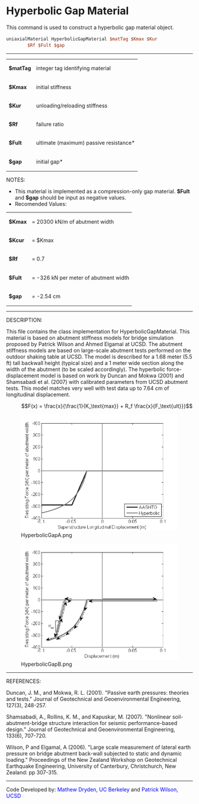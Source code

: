 # Hyperbolic Gap Material

<p>This command is used to construct a hyperbolic gap material
object.</p>

```tcl
uniaxialMaterial HyperbolicGapMaterial $matTag $Kmax $Kur
        $Rf $Fult $gap
```
<hr />
<table>
<tbody>
<tr class="odd">
<td><p><strong>$matTag</strong></p></td>
<td><p>integer tag identifying material</p></td>
</tr>
<tr class="even">
<td><p><strong>$Kmax</strong></p></td>
<td><p>initial stiffness</p></td>
</tr>
<tr class="odd">
<td><p><strong>$Kur</strong></p></td>
<td><p>unloading/reloading stiffness</p></td>
</tr>
<tr class="even">
<td><p><strong>$Rf</strong></p></td>
<td><p>failure ratio</p></td>
</tr>
<tr class="odd">
<td><p><strong>$Fult</strong></p></td>
<td><p>ultimate (maximum) passive resistance*</p></td>
</tr>
<tr class="even">
<td><p><strong>$gap</strong></p></td>
<td><p>initial gap*</p></td>
</tr>
</tbody>
</table>
<p>NOTES:</p>
<ul>
<li>This material is implemented as a compression-only gap material.
<strong>$Fult</strong> and <strong>$gap</strong> should be input as
negative values.</li>
<li>Recomended Values:</li>
</ul>
<table>
<tbody>
<tr class="odd">
<td><p><strong>$Kmax</strong></p></td>
<td><p>= 20300 kN/m of abutment width</p></td>
</tr>
<tr class="even">
<td><p><strong>$Kcur</strong></p></td>
<td><p>= $Kmax</p></td>
</tr>
<tr class="odd">
<td><p><strong>$Rf</strong></p></td>
<td><p>= 0.7</p></td>
</tr>
<tr class="even">
<td><p><strong>$Fult</strong></p></td>
<td><p>= -326 kN per meter of abutment width</p></td>
</tr>
<tr class="odd">
<td><p><strong>$gap</strong></p></td>
<td><p>= -2.54 cm</p></td>
</tr>
</tbody>
</table>
<hr />
<p>DESCRIPTION:</p>
<p>This file contains the class implementation for
HyperbolicGapMaterial. This material is based on abutment stiffness
models for bridge simulation proposed by Patrick Wilson and Ahmed
Elgamal at UCSD. The abutment stiffness models are based on large-scale
abutment tests performed on the outdoor shaking table at UCSD. The model
is described for a 1.68 meter (5.5 ft) tall backwall height (typical
size) and a 1 meter wide section along the width of the abutment (to be
scaled accordingly). The hyperbolic force-displacement model is based on
work by Duncan and Mokwa (2001) and Shamsabadi et al. (2007) with
calibrated parameters from UCSD abutment tests. This model matches very
well with test data up to 7.64 cm of longitudinal displacement.</p>
<dl>
<dt></dt>
<dd>

$$F(x) = \frac{x}{\frac{1}{K_\text{max}} + R_f
\frac{x}{F_\text{ult}}}$$

</dd>
</dl>
<figure>
<img src="HyperbolicGapA.png" title="HyperbolicGapA.png"
alt="HyperbolicGapA.png" />
<figcaption aria-hidden="true">HyperbolicGapA.png</figcaption>
</figure>
<figure>
<img src="HyperbolicGapB.png" title="HyperbolicGapB.png"
alt="HyperbolicGapB.png" />
<figcaption aria-hidden="true">HyperbolicGapB.png</figcaption>
</figure>
<hr />
<p>REFERENCES:</p>
<p>Duncan, J. M., and Mokwa, R. L. (2001). "Passive earth pressures:
theories and tests." Journal of Geotechnical and Geoenvironmental
Engineering, 127(3), 248-257.</p>
<p>Shamsabadi, A., Rollins, K. M., and Kapuskar, M. (2007). "Nonlinear
soil-abutment-bridge structure interaction for seismic performance-based
design." Journal of Geotechnical and Geoenvironmental Engineering,
133(6), 707-720.</p>
<p>Wilson, P and Elgamal, A (2006). "Large scale measurement of lateral
earth pressure on bridge abutment back-wall subjected to static and
dynamic loading." Proceedings of the New Zealand Workshop on
Geotechnical Earthquake Engineering, University of Canterbury,
Christchurch, New Zealand: pp 307-315.</p>
<hr />
<p>Code Developed by: <span style="color:blue"> Mathew Dryden, UC
Berkeley</span> and <span style="color:blue"> Patrick
Wilson, UCSD</span></p>
